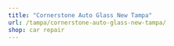 ```yaml
---
title: "Cornerstone Auto Glass New Tampa"
url: /tampa/cornerstone-auto-glass-new-tampa/
shop: car repair
---
```

